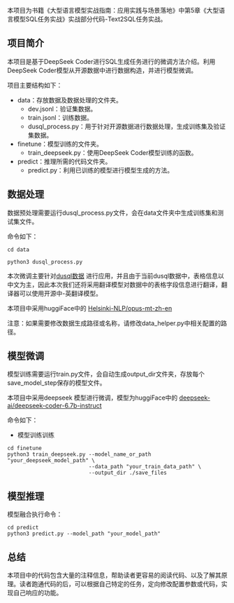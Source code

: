 本项目为书籍《大型语言模型实战指南：应用实践与场景落地》中第5章《大型语言模型SQL任务实战》实战部分代码-Text2SQL任务实战。

## 项目简介

本项目是基于DeepSeek Coder进行SQL生成任务进行的微调方法介绍。利用DeepSeek Coder模型从开源数据中进行数据构造，并进行模型微调。

项目主要结构如下：
- data：存放数据及数据处理的文件夹。
  - dev.jsonl：验证集数据。
  - train.jsonl：训练数据。
  - dusql_process.py：用于针对开源数据进行数据处理，生成训练集及验证集数据。
- finetune：模型训练的文件夹。
  - train_deepseek.py：使用DeepSeek Coder模型训练的函数。
- predict：推理所需的代码文件夹。
  - predict.py：利用已训练的模型进行模型生成的方法。

## 数据处理

数据预处理需要运行dusql_process.py文件，会在data文件夹中生成训练集和测试集文件。

命令如下：

```shell
cd data

python3 dusql_process.py
```
本次微调主要针对[dusql数据](https://aistudio.baidu.com/competition/detail/47/0/task-definition) 进行应用，并且由于当前dusql数据中，表格信息以中文为主，因此本次我们还将采用翻译模型对数据中的表格字段信息进行翻译，翻译器可以使用开源中-英翻译模型。


本项目中采用huggiFace中的 [Helsinki-NLP/opus-mt-zh-en](https://huggingface.co/Helsinki-NLP/opus-mt-zh-en)

注意：如果需要修改数据生成路径或名称，请修改data_helper.py中相关配置的路径。

## 模型微调

模型训练需要运行train.py文件，会自动生成output_dir文件夹，存放每个save_model_step保存的模型文件。

本项目中采用deepseek 模型进行微调，模型为huggiFace中的 [deepseek-ai/deepseek-coder-6.7b-instruct](https://huggingface.co/deepseek-ai/deepseek-coder-6.7b-instruct)

命令如下：
- 模型训练训练
```shell
cd finetune
python3 train_deepseek.py --model_name_or_path "your_deepseek_model_path" \
                          --data_path "your_train_data_path" \
                          --output_dir ./save_files
```

## 模型推理

模型融合执行命令：
```shell
cd predict
python3 predict.py --model_path "your_model_path"
```
## 总结

本项目中的代码包含大量的注释信息，帮助读者更容易的阅读代码、以及了解其原理。读者跑通代码的后，可以根据自己特定的任务，定向修改配置参数或代码，实现自己响应的功能。